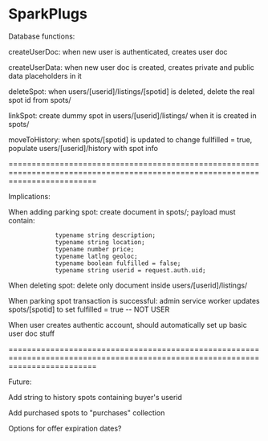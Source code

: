 # SparkPlugs
Database functions:

createUserDoc: when new user is authenticated, creates user doc

createUserData: when new user doc is created, creates private and public data placeholders in it

deleteSpot: when users/[userid]/listings/[spotid] is deleted, delete the real spot id from spots/
  
linkSpot: create dummy spot in users/[userid]/listings/ when it is created in spots/
  
moveToHistory: when spots/[spotid] is updated to change fullfilled = true, populate users/[userid]/history with spot info

===============================================================================================================================

Implications:

When adding parking spot: create document in spots/; payload must contain:
                 
                 typename string description;
                 typename string location;
                 typename number price;
                 typename latlng geoloc;
                 typename boolean fulfilled = false;
                 typename string userid = request.auth.uid;
                 
When deleting spot: delete only document inside users/[userid]/listings/
  
When parking spot transaction is successful: admin service worker updates spots/[spotid] to set fulfilled = true -- NOT USER
  
When user creates authentic account, should automatically set up basic user doc stuff

===============================================================================================================================

Future:

Add string to history spots containing buyer's userid

Add purchased spots to "purchases" collection

Options for offer expiration dates?
